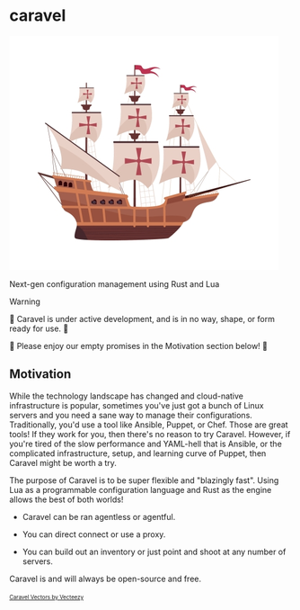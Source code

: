 # caravel

![caravel ship](https://github.com/caravel-io/caravel/blob/main/media/caravel.jpg?raw=true)

Next-gen configuration management using Rust and Lua

> [!WARNING]  
> 🚧 Caravel is under active development, and is in no way, shape, or form ready for use. 🚧
>
> 🚧 Please enjoy our empty promises in the Motivation section below! 🚧

## Motivation

While the technology landscape has changed and cloud-native infrastructure is popular, sometimes you've just got
a bunch of Linux servers and you need a sane way to manage their configurations. Traditionally, you'd use a tool
like Ansible, Puppet, or Chef. Those are great tools! If they work for you, then there's no reason to try Caravel.
However, if you're tired of the slow performance and YAML-hell that is Ansible, or the complicated infrastructure, setup,
and learning curve of Puppet, then Caravel might be worth a try.

The purpose of Caravel is to be super flexible and "blazingly fast". Using Lua as a programmable configuration language
and Rust as the engine allows the best of both worlds! 

- Caravel can be ran agentless or agentful. 

- You can direct connect or use a proxy. 

- You can build out an inventory or just point and shoot at any number of servers.

Caravel is and will always be open-source and free.

<sup><sub><a href="https://www.vecteezy.com/free-vector/caravel">Caravel Vectors by Vecteezy</a></sub></sup>
